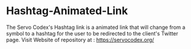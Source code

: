 # Hashtag-Animated-Link
The Servo Codex's Hashtag link is a animated link that will change from a symbol to a hashtag for the user to be redirected to the client's Twitter page.
Visit Website of repository at : https://servocodex.org/
